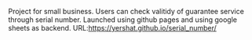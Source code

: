 Project for small business. Users can check valitidy of guarantee service through serial number. Launched using github pages and using google sheets as backend. 
URL:https://yershat.github.io/serial_number/
